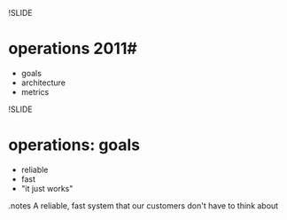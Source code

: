 !SLIDE 
# operations 2011#

* goals
* architecture
* metrics

!SLIDE
# operations: goals #

* reliable
* fast 
* "it just works"

.notes A reliable, fast system that our customers don't have to think about
